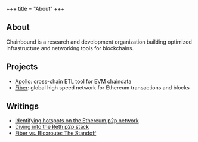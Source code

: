 +++
title = "About"
+++

## About
Chainbound is a research and development organization building optimized infrastructure and networking tools for blockchains.

## Projects
* [Apollo](https://github.com/chainbound/apollo): cross-chain ETL tool for EVM chaindata
* [Fiber](https://fiber.chainbound.io/): global high speed network for Ethereum transactions and blocks

## Writings
* [Identifying hotspots on the Ethereum p2p network](https://fiber.chainbound.io/blog/ethereum-hotspots)
* [Diving into the Reth p2p stack](https://fiber.chainbound.io/blog/reth-p2p)
* [Fiber vs. Bloxroute: The Standoff](https://fiber.chainbound.io/blog/fiber-vs-bloxroute)
